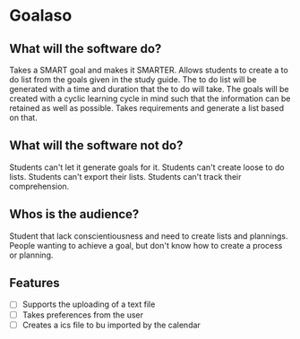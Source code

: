 # Goalaso

## What will the software do?

Takes a SMART goal and makes it SMARTER.
Allows students to create a to do list from the goals given in the study guide. 
The to do list will be generated with a time and duration that the to do will take.
The goals will be created with a cyclic learning cycle in mind such that the information can be retained as well as possible.
Takes requirements and generate a list based on that. 

## What will the software not do?

Students can't let it generate goals for it. 
Students can't create loose to do lists.
Students can't export their lists. 
Students can't track their comprehension. 


## Whos is the audience?

Student that lack conscientiousness and need to create lists and plannings.
People wanting to achieve a goal, but don't know how to create a process or planning. 

## Features

- [ ] Supports the uploading of a text file
- [ ] Takes preferences from the user
- [ ] Creates a ics file to bu imported by the calendar